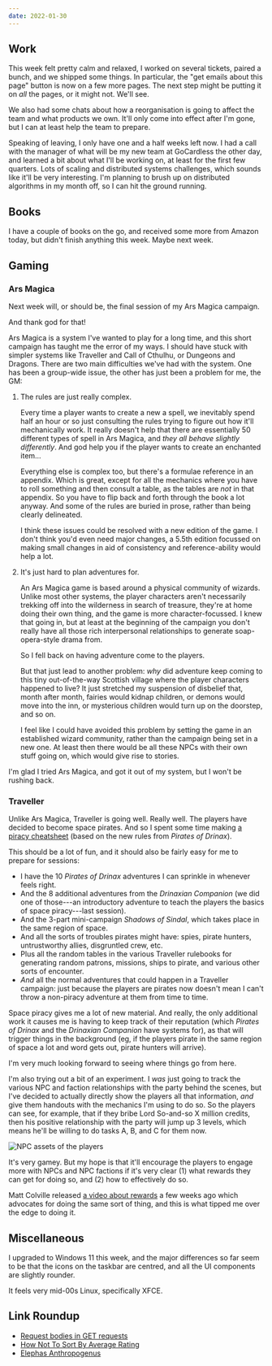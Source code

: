 ```yaml
---
date: 2022-01-30
---
```


## Work

This week felt pretty calm and relaxed, I worked on several tickets,
paired a bunch, and we shipped some things.  In particular, the "get
emails about this page" button is now on a few more pages.  The next
step might be putting it on *all* the pages, or it might not.  We'll
see.

We also had some chats about how a reorganisation is going to affect
the team and what products we own.  It'll only come into effect after
I'm gone, but I can at least help the team to prepare.

Speaking of leaving, I only have one and a half weeks left now.  I had
a call with the manager of what will be my new team at GoCardless the
other day, and learned a bit about what I'll be working on, at least
for the first few quarters.  Lots of scaling and distributed systems
challenges, which sounds like it'll be very interesting.  I'm planning
to brush up on distributed algorithms in my month off, so I can hit
the ground running.


## Books

I have a couple of books on the go, and received some more from Amazon
today, but didn't finish anything this week.  Maybe next week.


## Gaming

### Ars Magica

Next week will, or should be, the final session of my Ars Magica
campaign.

And thank god for that!

Ars Magica is a system I've wanted to play for a long time, and this
short campaign has taught me the error of my ways.  I should have
stuck with simpler systems like Traveller and Call of Cthulhu, or
Dungeons and Dragons.  There are two main difficulties we've had with
the system.  One has been a group-wide issue, the other has just been
a problem for me, the GM:

1. The rules are just really complex.

   Every time a player wants to create a new a spell, we inevitably
   spend half an hour or so just consulting the rules trying to figure
   out how it'll mechanically work.  It really doesn't help that there
   are essentially 50 different types of spell in Ars Magica, and
   *they all behave slightly differently*.  And god help you if the
   player wants to create an enchanted item...

   Everything else is complex too, but there's a formulae reference in
   an appendix.  Which is great, except for all the mechanics where
   you have to roll something and then consult a table, as the tables
   are *not* in that appendix.  So you have to flip back and forth
   through the book a lot anyway.  And some of the rules are buried in
   prose, rather than being clearly delineated.

   I think these issues could be resolved with a new edition of the
   game.  I don't think you'd even need major changes, a 5.5th edition
   focussed on making small changes in aid of consistency and
   reference-ability would help a lot.

2. It's just hard to plan adventures for.

   An Ars Magica game is based around a physical community of wizards.
   Unlike most other systems, the player characters aren't necessarily
   trekking off into the wilderness in search of treasure, they're at
   home doing their own thing, and the game is more
   character-focussed.  I knew that going in, but at least at the
   beginning of the campaign you don't really have all those rich
   interpersonal relationships to generate soap-opera-style drama
   from.

   So I fell back on having adventure come to the players.

   But that just lead to another problem: *why* did adventure keep
   coming to this tiny out-of-the-way Scottish village where the
   player characters happened to live?  It just stretched my
   suspension of disbelief that, month after month, fairies would
   kidnap children, or demons would move into the inn, or mysterious
   children would turn up on the doorstep, and so on.

   I feel like I could have avoided this problem by setting the game
   in an established wizard community, rather than the campaign being
   set in a new one.  At least then there would be all these NPCs with
   their own stuff going on, which would give rise to stories.

I'm glad I tried Ars Magica, and got it out of my system, but I won't
be rushing back.

### Traveller

Unlike Ars Magica, Traveller is going well.  Really well.  The players
have decided to become space pirates.  And so I spent some time making
[a piracy cheatsheet][] (based on the new rules from *Pirates of
Drinax*).

This should be a lot of fun, and it should also be fairly easy for me
to prepare for sessions:

- I have the 10 *Pirates of Drinax* adventures I can sprinkle in
  whenever feels right.
- And the 8 additional adventures from the *Drinaxian Companion* (we
  did one of those---an introductory adventure to teach the players
  the basics of space piracy---last session).
- And the 3-part mini-campaign *Shadows of Sindal*, which takes place
  in the same region of space.
- And all the sorts of troubles pirates might have: spies, pirate
  hunters, untrustworthy allies, disgruntled crew, etc.
- Plus all the random tables in the various Traveller rulebooks for
  generating random patrons, missions, ships to pirate, and various
  other sorts of encounter.
- *And* all the normal adventures that could happen in a Traveller
  campaign: just because the players are pirates now doesn't mean I
  can't throw a non-piracy adventure at them from time to time.

Space piracy gives me a lot of new material.  And really, the only
additional work it causes me is having to keep track of their
reputation (which *Pirates of Drinax* and the *Drinaxian Companion*
have systems for), as that will trigger things in the background (eg,
if the players pirate in the same region of space a lot and word gets
out, pirate hunters will arrive).

I'm very much looking forward to seeing where things go from here.

I'm also trying out a bit of an experiment.  I *was* just going to
track the various NPC and faction relationships with the party behind
the scenes, but I've decided to actually directly show the players all
that information, *and* give them handouts with the mechanics I'm
using to do so.  So the players can see, for example, that if they
bribe Lord So-and-so X million credits, then his positive relationship
with the party will jump up 3 levels, which means he'll be willing to
do tasks A, B, and C for them now.

![NPC assets of the players](notes/176/assets.png)

It's very gamey.  But my hope is that it'll encourage the players to
engage more with NPCs and NPC factions if it's very clear (1) what
rewards they can get for doing so, and (2) how to effectively do so.

Matt Colville released [a video about rewards][] a few weeks ago which
advocates for doing the same sort of thing, and this is what tipped me
over the edge to doing it.

[a piracy cheatsheet]: notes/176/piracy.pdf
[a video about rewards]: https://www.youtube.com/watch?v=zwpQwCWdhL8


## Miscellaneous

I upgraded to Windows 11 this week, and the major differences so far
seem to be that the icons on the taskbar are centred, and all the UI
components are slightly rounder.

It feels very mid-00s Linux, specifically XFCE.


## Link Roundup

- [Request bodies in GET requests](https://evertpot.com/get-request-bodies/)
- [How Not To Sort By Average Rating](https://www.evanmiller.org/how-not-to-sort-by-average-rating.html)
- [Elephas Anthropogenus](https://www.uliwestphal.de/elephas-anthropogenus/index.html)
